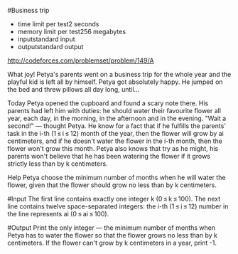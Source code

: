 #Business trip

* time limit per test2 seconds
* memory limit per test256 megabytes
* inputstandard input
* outputstandard output

http://codeforces.com/problemset/problem/149/A

What joy! Petya's parents went on a business trip for the whole year and the playful kid is left all by himself. Petya got absolutely happy. He jumped on the bed and threw pillows all day long, until...

Today Petya opened the cupboard and found a scary note there. His parents had left him with duties: he should water their favourite flower all year, each day, in the morning, in the afternoon and in the evening. "Wait a second!" — thought Petya. He know for a fact that if he fulfills the parents' task in the i-th (1 ≤ i ≤ 12) month of the year, then the flower will grow by ai centimeters, and if he doesn't water the flower in the i-th month, then the flower won't grow this month. Petya also knows that try as he might, his parents won't believe that he has been watering the flower if it grows strictly less than by k centimeters.

Help Petya choose the minimum number of months when he will water the flower, given that the flower should grow no less than by k centimeters.

#Input
The first line contains exactly one integer k (0 ≤ k ≤ 100). The next line contains twelve space-separated integers: the i-th (1 ≤ i ≤ 12) number in the line represents ai (0 ≤ ai ≤ 100).

#Output
Print the only integer — the minimum number of months when Petya has to water the flower so that the flower grows no less than by k centimeters. If the flower can't grow by k centimeters in a year, print -1.